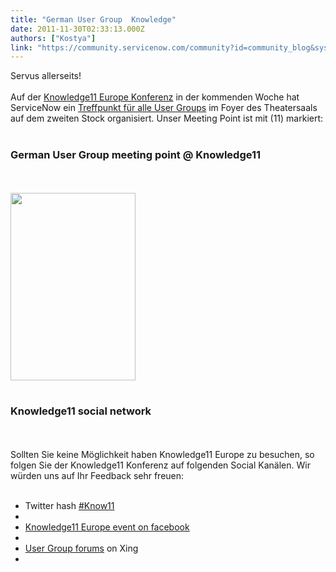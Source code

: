 ```yaml
---
title: "German User Group  Knowledge"
date: 2011-11-30T02:33:13.000Z
authors: ["Kostya"]
link: "https://community.servicenow.com/community?id=community_blog&sys_id=1ded2ee9dbd0dbc01dcaf3231f9619cd"
---
```

<p>Servus allerseits!<br /><br />Auf der <a title="11.service-now.com/knowledge/welcome.do" href="https://k11.service-now.com/knowledge/welcome.do">Knowledge11 Europe Konferenz</a> in der kommenden Woche hat ServiceNow ein <a title="mmunity.service-now.com/forum/8914" href="http://community.service-now.com/forum/8914">Treffpunkt für alle User Groups</a> im Foyer des Theatersaals auf dem zweiten Stock organisiert. <!--break--> Unser Meeting Point ist mit (11) markiert:<br /><br /><h3>German User Group meeting point @ Knowledge11</h3><br /><br /><img style="width:200px; height:300px" src="http://community.service-now.com/files/shared/k11map.png" /><br /><br /><h3>Knowledge11 social network</h3><br /><br />Sollten Sie keine Möglichkeit haben Knowledge11 Europe zu besuchen, so folgen Sie der Knowledge11 Konferenz auf folgenden Social Kanälen. Wir würden uns auf Ihr Feedback sehr freuen:<br /><br /><ul><li>Twitter hash <a title="witter.com/#!/search?q=%23know11" href="https://twitter.com/#!/search?q=%23know11">#Know11</a></li><li><br /></li><li><a title="ww.facebook.com/event.php?eid=177233815677821" href="https://www.facebook.com/event.php?eid=177233815677821">Knowledge11 Europe event on facebook</a></li><li><br /></li><li><a title="ww.xing.com/net/priea8081x/snug/" href="https://www.xing.com/net/priea8081x/snug/">User Group forums</a> on Xing</li><li><br /></li></ul></p>